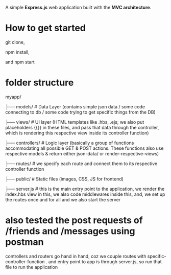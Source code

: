 A simple **Express.js** web application built with the **MVC architecture**.

# How to get started

git clone,

npm install,

and npm start

# folder structure

myapp/

├── models/ # Data Layer (contains simple json data / some code connecting to db / some code trying to get specific things from the DB)

├── views/ # UI layer (HTML templates like .hbs, .ejs; we also put placeholders {{}} in these files, and pass that data through the controller, which is rendering this respective view inside its controller function)

├── controllers/ # Logic layer (basically a group of functions accommodating all possible GET & POST actions. These functions also use respective models & return either json-data/ or render-respective-views)

├── routes/ # we specify each route and connect them to its respective controller function

├── public/ # Static files (images, CSS, JS for frontend)

├── server.js # this is the main entry point to the application, we render the index.hbs view in this, we also code middlewares inside this, and, we set up the routes once and for all and we also start the server

# also tested the post requests of /friends and /messages using postman



controllers and routers go hand in hand, coz we couple routes with specific-controller-function . and entry point to app is through server.js, so run that file to run the application
